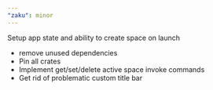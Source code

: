 ```yaml
---
"zaku": minor
---
```


Setup app state and ability to create space on launch

-   remove unused dependencies
-   Pin all crates
-   Implement get/set/delete active space invoke commands
-   Get rid of problematic custom title bar
